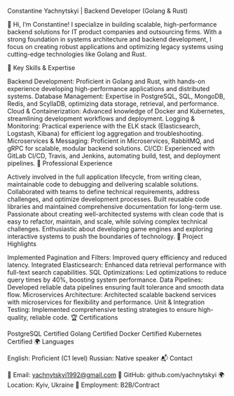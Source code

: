 Constantine Yachnytskyi | Backend Developer (Golang & Rust)

👋 Hi, I’m Constantine! I specialize in building scalable, high-performance backend solutions for IT product companies and outsourcing firms. With a strong foundation in systems architecture and backend development, I focus on creating robust applications and optimizing legacy systems using cutting-edge technologies like Golang and Rust.

🚀 Key Skills & Expertise

Backend Development:
Proficient in Golang and Rust, with hands-on experience developing high-performance applications and distributed systems.
Database Management:
Expertise in PostgreSQL, SQL, MongoDB, Redis, and ScyllaDB, optimizing data storage, retrieval, and performance.
Cloud & Containerization:
Advanced knowledge of Docker and Kubernetes, streamlining development workflows and deployment.
Logging & Monitoring:
Practical experience with the ELK stack (Elasticsearch, Logstash, Kibana) for efficient log aggregation and troubleshooting.
Microservices & Messaging:
Proficient in Microservices, RabbitMQ, and gRPC for scalable, modular backend solutions.
CI/CD:
Experienced with GitLab CI/CD, Travis, and Jenkins, automating build, test, and deployment pipelines.
💼 Professional Experience

Actively involved in the full application lifecycle, from writing clean, maintainable code to debugging and delivering scalable solutions.
Collaborated with teams to define technical requirements, address challenges, and optimize development processes.
Built reusable code libraries and maintained comprehensive documentation for long-term use.
Passionate about creating well-architected systems with clean code that is easy to refactor, maintain, and scale, while solving complex technical challenges.
Enthusiastic about developing game engines and exploring interactive systems to push the boundaries of technology.
🌟 Project Highlights

Implemented Pagination and Filters: Improved query efficiency and reduced latency.
Integrated Elasticsearch: Enhanced data retrieval performance with full-text search capabilities.
SQL Optimizations: Led optimizations to reduce query times by 40%, boosting system performance.
Data Pipelines: Developed reliable data pipelines ensuring fault tolerance and smooth data flow.
Microservices Architecture: Architected scalable backend services with microservices for flexibility and performance.
Unit & Integration Testing: Implemented comprehensive testing strategies to ensure high-quality, reliable code.
🏆 Certifications

PostgreSQL Certified
Golang Certified
Docker Certified
Kubernetes Certified
🌍 Languages

English: Proficient (C1 level)
Russian: Native speaker
📬 Contact

📧 Email: yachnytskyi1992@gmail.com
🔗 GitHub: github.com/yachnytskyi
🌍 Location: Kyiv, Ukraine
💼 Employment: B2B/Contract
